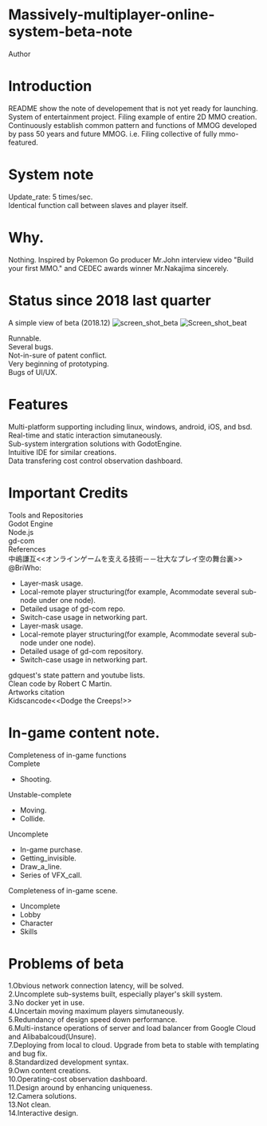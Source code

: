 # Massively-multiplayer-online-system-beta-note
Author

Introduction<br>
====
README show the note of developement that is not yet ready for launching.<br>
System of entertainment project.
Filing example of entire 2D MMO creation.<br>
Continuously establish common pattern and functions of MMOG developed by pass 50 years and future MMOG. i.e. Filing collective of fully mmo-featured.<br>

System note<br>
====
Update_rate: 5 times/sec.<br>
Identical function call between slaves and player itself.<br>

Why.<br> 
====
Nothing. Inspired by Pokemon Go producer Mr.John interview video "Build your first MMO." and CEDEC awards winner Mr.Nakajima sincerely.<br>

Status since 2018 last quarter<br>
====
A simple view of beta (2018.12)
![screen_shot_beta](https://user-images.githubusercontent.com/31240078/124914627-268a3100-e023-11eb-96ab-74b8d0aa10e2.jpg)
![Screen_shot_beat](https://user-images.githubusercontent.com/31240078/124914677-36097a00-e023-11eb-9ee8-061bc630a8ec.jpg)

Runnable.<br>
Several bugs.<br>
Not-in-sure of patent conflict.<br>
Very beginning of prototyping.<br>
Bugs of UI/UX.<br>

Features<br>
====
Multi-platform supporting including linux, windows, android, iOS, and bsd.<br>
Real-time and static interaction simutaneously.<br>
Sub-system intergration solutions with GodotEngine.<br>
Intuitive IDE for similar creations.<br>
Data transfering cost control observation dashboard.<br>

Important Credits<br>
====
Tools and Repositories<br>
Godot Engine<br>
Node.js<br>
gd-com<br>
References<br>
中嶋謙互<<オンラインゲームを支える技術－－壮大なプレイ空の舞台裏>><br> 
@BriWho:<br>
 - Layer-mask usage.<br> 
 - Local-remote player structuring(for example, Acommodate several sub-node under one node).<br> 
 - Detailed usage of gd-com repo.<br>
 - Switch-case usage in networking part.<br>
 - Layer-mask usage.<br> 
 - Local-remote player structuring(for example, Acommodate several sub-node under one node).<br> 
 - Detailed usage of gd-com repository.<br>
 - Switch-case usage in networking part.<br>

gdquest's state pattern and youtube lists.<br>
Clean code by Robert C Martin.<br>
Artworks citation<br>
Kidscancode<<Dodge the Creeps!>><br>

In-game content note.<br>
====
Completeness of in-game functions<br>
Complete<br>
 - Shooting.<br>

Unstable-complete<br>
 - Moving.<br>
 - Collide.<br>

Uncomplete<br>
 - In-game purchase.<br>
 - Getting_invisible.<br>
 - Draw_a_line.<br>
 - Series of VFX_call.<br>

Completeness of in-game scene.<br>
 - Uncomplete<br>
 - Lobby<br>
 - Character<br>
 - Skills<br>


Problems of beta<br>
====
1.Obvious network connection latency, will be solved.<br> 
2.Uncomplete sub-systems built, especially player's skill system.<br> 
3.No docker yet in use.<br> 
4.Uncertain moving maximum players simutaneously.<br> 
5.Redundancy of design speed down performance.<br>
6.Multi-instance operations of server and load balancer from Google Cloud and Alibabalcoud(Unsure).<br>
7.Deploying from local to cloud. Upgrade from beta to stable with templating and bug fix.<br>
8.Standardized development syntax.<br>
9.Own content creations.<br>
10.Operating-cost observation dashboard.<br>
11.Design around by enhancing uniqueness.<br>
12.Camera solutions.<br>
13.Not clean.<br>
14.Interactive design.<br>
